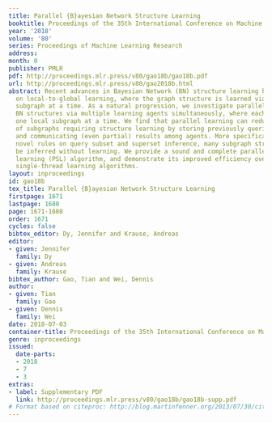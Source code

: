 ```yaml
---
title: Parallel {B}ayesian Network Structure Learning
booktitle: Proceedings of the 35th International Conference on Machine Learning
year: '2018'
volume: '80'
series: Proceedings of Machine Learning Research
address: 
month: 0
publisher: PMLR
pdf: http://proceedings.mlr.press/v80/gao18b/gao18b.pdf
url: http://proceedings.mlr.press/v80/gao2018b.html
abstract: Recent advances in Bayesian Network (BN) structure learning have focused
  on local-to-global learning, where the graph structure is learned via one local
  subgraph at a time. As a natural progression, we investigate parallel learning of
  BN structures via multiple learning agents simultaneously, where each agent learns
  one local subgraph at a time. We find that parallel learning can reduce the number
  of subgraphs requiring structure learning by storing previously queried results
  and communicating (even partial) results among agents. More specifically, by using
  novel rules on query subset and superset inference, many subgraph structures can
  be inferred without learning. We provide a sound and complete parallel structure
  learning (PSL) algorithm, and demonstrate its improved efficiency over state-of-the-art
  single-thread learning algorithms.
layout: inproceedings
id: gao18b
tex_title: Parallel {B}ayesian Network Structure Learning
firstpage: 1671
lastpage: 1680
page: 1671-1680
order: 1671
cycles: false
bibtex_editor: Dy, Jennifer and Krause, Andreas
editor:
- given: Jennifer
  family: Dy
- given: Andreas
  family: Krause
bibtex_author: Gao, Tian and Wei, Dennis
author:
- given: Tian
  family: Gao
- given: Dennis
  family: Wei
date: 2018-07-03
container-title: Proceedings of the 35th International Conference on Machine Learning
genre: inproceedings
issued:
  date-parts:
  - 2018
  - 7
  - 3
extras:
- label: Supplementary PDF
  link: http://proceedings.mlr.press/v80/gao18b/gao18b-supp.pdf
# Format based on citeproc: http://blog.martinfenner.org/2013/07/30/citeproc-yaml-for-bibliographies/
---
```

